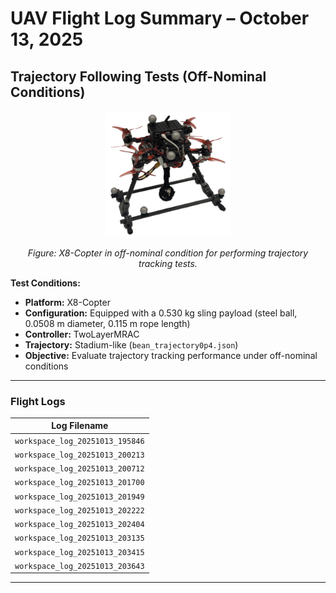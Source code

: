 # UAV Flight Log Summary – October 13, 2025

## **Trajectory Following Tests (Off-Nominal Conditions)**

<p align="center">
  <img src="/Images/X8_sling_payload_1_edit.png" alt="X8-Copter during off-nominal test flight" width="40%">
</p>
<p align="center">
  <em>Figure: X8-Copter in off-nominal condition for performing trajectory tracking tests.</em>
</p>

**Test Conditions:**
- **Platform:** X8-Copter  
- **Configuration:** Equipped with a 0.530 kg sling payload (steel ball, 0.0508 m diameter, 0.115 m rope length)  
- **Controller:** TwoLayerMRAC  
- **Trajectory:** Stadium-like (`bean_trajectory0p4.json`)  
- **Objective:** Evaluate trajectory tracking performance under off-nominal conditions  

---

### **Flight Logs**

| Log Filename |
|---------------|
| `workspace_log_20251013_195846` |
| `workspace_log_20251013_200213` |
| `workspace_log_20251013_200712` |
| `workspace_log_20251013_201700` |
| `workspace_log_20251013_201949` |
| `workspace_log_20251013_202222` |
| `workspace_log_20251013_202404` |
| `workspace_log_20251013_203135` |
| `workspace_log_20251013_203415` |
| `workspace_log_20251013_203643` |

---